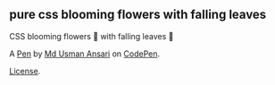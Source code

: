 pure css blooming flowers with falling leaves
---------------------------------------------
CSS blooming flowers 🌷 with falling leaves 🍃

A [Pen](https://codepen.io/mdusmanansari/pen/bGYrmjY) by [Md Usman Ansari](https://codepen.io/mdusmanansari) on [CodePen](https://codepen.io).

[License](https://codepen.io/license/pen/bGYrmjY).